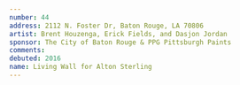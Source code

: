 ```yaml
---
number: 44
address: 2112 N. Foster Dr, Baton Rouge, LA 70806
artist: Brent Houzenga, Erick Fields, and Dasjon Jordan
sponsor: The City of Baton Rouge & PPG Pittsburgh Paints
comments: 
debuted: 2016
name: Living Wall for Alton Sterling
---
```

